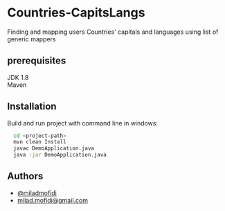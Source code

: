# Countries-CapitsLangs
Finding and mapping users Countries' capitals and languages using list of generic mappers
## prerequisites
JDK 1.8  
Maven
## Installation

Build and run project with command line in windows:

```bash
  cd <project-path>
  mvn clean Install
  javac DemoApplication.java
  java -jar DemoApplication.java
```
## Authors

- [@miladmofidi](https://www.github.com/miladmofidi)
- milad.mofidi@gmail.com